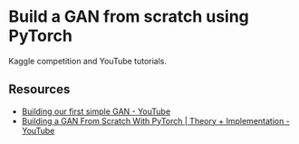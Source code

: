 # Build a GAN from scratch using PyTorch

Kaggle competition and YouTube tutorials.

## Resources
- [Building our first simple GAN - YouTube](https://www.youtube.com/watch?v=OljTVUVzPpM)
- [Building a GAN From Scratch With PyTorch | Theory + Implementation - YouTube](https://www.youtube.com/watch?v=_pIMdDWK5sc)